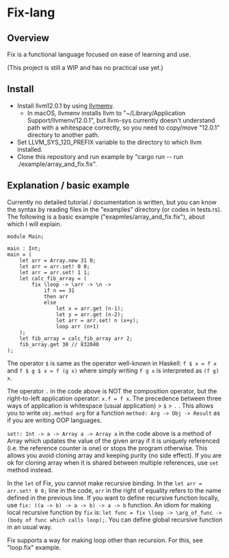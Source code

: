 Fix-lang
====

## Overview

Fix is a functional language focused on ease of learning and use.

(This project is still a WIP and has no practical use yet.)

## Install

- Install llvm12.0.1 by using [llvmemv](https://crates.io/crates/llvmenv).
    - In macOS, llvmenv installs llvm to "~/Library/Application Support/llvmenv/12.0.1", but llvm-sys currently doesn't understand path with a whitespace correctly, so you need to copy/move "12.0.1" directory to another path.
- Set LLVM_SYS_120_PREFIX variable to the directory to which llvm installed.
- Clone this repository and run example by "cargo run -- run ./example/array_and_fix.fix".

## Explanation / basic example

Currently no detailed tutorial / documentation is written, but you can know the syntax by reading files in the "examples" directory (or codes in tests.rs). The following is a basic example ("exapmles/array_and_fix.fix"), about which I will explain.

```
module Main;

main : Int;
main = (
    let arr = Array.new 31 0;
    let arr = arr.set! 0 0;
    let arr = arr.set! 1 1;
    let calc_fib_array = (
        fix \loop -> \arr -> \n -> 
            if n == 31 
            then arr 
            else
                let x = arr.get (n-1);
                let y = arr.get (n-2);
                let arr = arr.set! n (x+y);
                loop arr (n+1)
    );
    let fib_array = calc_fib_array arr 2;
    fib_array.get 30 // 832040
);
```

The operator `$` is same as the operator well-known in Haskell: `f $ x = f x` and `f $ g $ x = f (g x)` where simply writing `f g x` is interpreted as `(f g) x`.

The operator `.` in the code above is NOT the composition operator, but the right-to-left application operator: `x.f = f x`. The precedence between three ways of application is whitespace (usual application) > `$` > `.` . This allows you to write `obj.method arg` for a function `method: Arg -> Obj -> Result` as if you are writing OOP languages.

`set!: Int -> a -> Array a -> Array a` in the code above is a method of Array which updates the value of the given array if it is uniquely referenced (i.e. the reference counter is one) or stops the program otherwise. This allows you avoid cloning array and keeping purity (no side effect). If you are ok for cloning array when it is shared between multiple references, use `set` method instead.

In the `let` of Fix, you cannot make recursive binding. In the `let arr = arr.set! 0 0;` line in the code, `arr` in the right of equality refers to the name defined in the previous line. If you want to define recursive function locally, use `fix: ((a -> b) -> a -> b) -> a -> b` function. An idiom for making local recursive function by `fix` is: `let func = fix \loop -> \arg_of_func -> (body of func which calls loop);`. You can define global recursive function in an usual way.

Fix supports a way for making loop other than recursion. For this, see "loop.fix" example.